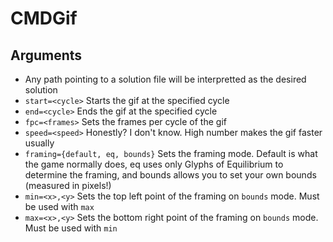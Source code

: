 # CMDGif

## Arguments
* Any path pointing to a solution file will be interpretted as the desired solution
* `start=<cycle>` Starts the gif at the specified cycle
* `end=<cycle>` Ends the gif at the specified cycle
* `fpc=<frames>` Sets the frames per cycle of the gif
* `speed=<speed>` Honestly? I don't know. High number makes the gif faster usually
* `framing={default, eq, bounds}` Sets the framing mode. Default is what the game normally does, eq uses only Glyphs of Equilibrium to determine the framing, and bounds allows you to set your own bounds (measured in pixels!)
* `min=<x>,<y>` Sets the top left point of the framing on `bounds` mode. Must be used with `max`
* `max=<x>,<y>` Sets the bottom right point of the framing on `bounds` mode. Must be used with `min`